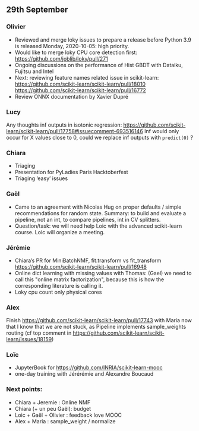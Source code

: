 ## 29th September


### Olivier

- Reviewed and merge loky issues to prepare a release before Python 3.9 is released Monday, 2020-10-05: high priority.
- Would like to merge loky CPU core detection first: https://github.com/joblib/loky/pull/271
- Ongoing discussions on the performance of Hist GBDT with Dataiku, Fujitsu and Intel
- Next: reviewing feature names related issue in scikit-learn:
    https://github.com/scikit-learn/scikit-learn/pull/18010
    https://github.com/scikit-learn/scikit-learn/pull/16772
- Review ONNX documentation by Xavier Dupré

### Lucy
Any thoughts inf outputs in isotonic regression: https://github.com/scikit-learn/scikit-learn/pull/17758#issuecomment-693516146 
Inf would only occur for X values close to 0, could we replace inf outputs with `predict(0)` ?

### Chiara
- Triaging
- Presentation for PyLadies Paris Hacktoberfest
- Triaging ‘easy’ issues

### Gaël
- Came to an agreement with Nicolas Hug on proper defaults / simple recommendations for random state.
  Summary: to build and evaluate a pipeline, not an int, to compare pipelines, int in CV splitters.
- Question/task: we will need help Loic with the advanced scikit-learn course. Loic will organize a meeting.

### Jérémie
- Chiara’s PR for MiniBatchNMF, fit.transform vs fit_transform https://github.com/scikit-learn/scikit-learn/pull/16948
- Online dict learning with missing values with Thomas: (Gael) we need to call this "online matrix factorization",
  because this is how the corresponding literature is calling it.
- Loky cpu count only physical cores

### Alex
Finish https://github.com/scikit-learn/scikit-learn/pull/17743 with Maria now that I know that we are not stuck,
as Pipeline implements sample_weights routing (cf top comment in https://github.com/scikit-learn/scikit-learn/issues/18159)

### Loïc
- JupyterBook for https://github.com/INRIA/scikit-learn-mooc
- one-day training with Jérérémie and Alexandre Boucaud 

### Next points:

- Chiara + Jeremie : Online NMF
- Chiara (+ un peu Gaël): budget
- Loic + Gaël + Olivier : feedback love MOOC
- Alex + Maria : sample_weight / normalize
